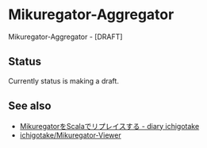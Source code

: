 # Mikuregator-Aggregator

Mikuregator-Aggregator - [DRAFT]

## Status

Currently status is making a draft.

## See also

- [MikuregatorをScalaでリプレイスする - diary ichigotake](http://ichigotake.hateblo.jp/entry/2014/12/07/223828)
- [ichigotake/Mikuregator-Viewer](https://github.com/ichigotake/Mikuregator-Viewer)
